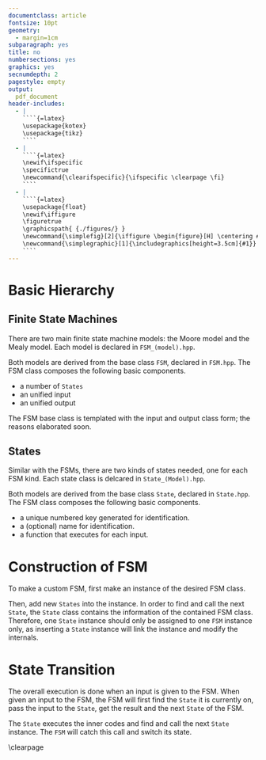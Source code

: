 ```yaml
---
documentclass: article
fontsize: 10pt
geometry:
  - margin=1cm
subparagraph: yes
title: no
numbersections: yes
graphics: yes
secnumdepth: 2
pagestyle: empty
output:
  pdf_document
header-includes:
  - |
    ````{=latex}
    \usepackage{kotex}
    \usepackage{tikz}
    ````
  - |
    ````{=latex}
    \newif\ifspecific
    \specifictrue
    \newcommand{\clearifspecific}{\ifspecific \clearpage \fi}
    ````
  - |
    ````{=latex}
    \usepackage{float}
    \newif\iffigure
    \figuretrue
    \graphicspath{ {./figures/} }
    \newcommand{\simplefig}[2]{\iffigure \begin{figure}[H] \centering #1 \caption{#2} \end{figure} \fi}
    \newcommand{\simplegraphic}[1]{\includegraphics[height=3.5cm]{#1}}
    ````
---
```


<!-- SECTION CPU -->

# Basic Hierarchy

## Finite State Machines

There are two main finite state machine models: the Moore model and the Mealy model.
Each model is declared in `FSM_(model).hpp`.

Both models are derived from the base class `FSM`, declared in `FSM.hpp`.
The FSM class composes the following basic components.

- a number of `States`
- an unified input
- an unified output

The FSM base class is templated with the input and output class form; the reasons elaborated soon.

## States

Similar with the FSMs, there are two kinds of states needed, one for each FSM kind.
Each state class is delcared in `State_(Model).hpp`.

Both models are derived from the base class `State`, declared in `State.hpp`.
The FSM class composes the following basic components.

- a unique numbered key generated for identification.
- a (optional) name for identification.
- a function that executes for each input.

# Construction of FSM

To make a custom FSM, first make an instance of the desired FSM class.

Then, add new `States` into the instance.
In order to find and call the next `State`, the `State` class contains the information of the contained FSM class.
Therefore, one `State` instance should only be assigned to one `FSM` instance only, as inserting a `State` instance will link the instance and modify the internals.

# State Transition

The overall execution is done when an input is given to the FSM.
When given an input to the FSM, the FSM will first find the `State` it is currently on, pass the input to the `State`, get the result and the next `State` of the FSM.

The `State` executes the inner codes and find and call the next `State` instance.
The `FSM` will catch this call and switch its state.

<!-- !SECTION -->

\clearpage